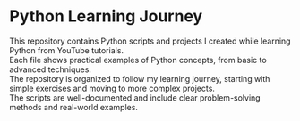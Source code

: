 # Python Learning Journey

This repository contains Python scripts and projects I created while learning Python from YouTube tutorials.  
Each file shows practical examples of Python concepts, from basic to advanced techniques.  
The repository is organized to follow my learning journey, starting with simple exercises and moving to more complex projects.  
The scripts are well-documented and include clear problem-solving methods and real-world examples.
